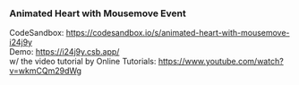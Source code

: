 ### Animated Heart with Mousemove Event
CodeSandbox: https://codesandbox.io/s/animated-heart-with-mousemove-i24j9y<br/>
Demo: https://i24j9y.csb.app/<br/>
w/ the video tutorial by Online Tutorials: https://www.youtube.com/watch?v=wkmCQm29dWg
